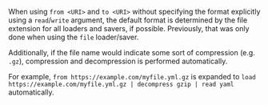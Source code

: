 When using `from <URI>` and `to <URI>` without specifying the format explicitly
using a `read`/`write` argument, the default format is determined
by the file extension for all loaders and savers, if possible.
Previously, that was only done when using the `file` loader/saver.

Additionally, if the file name would indicate some sort of compression
(e.g. `.gz`), compression and decompression is performed automatically.

For example, `from https://example.com/myfile.yml.gz` is expanded to
`load https://example.com/myfile.yml.gz | decompress gzip | read yaml`
automatically.
